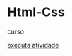 # Html-Css
 curso

 <a href=" https://wesleyhenrique13.github.io/Html-Css/Execicios/Exe001"> executa atividade </a>
